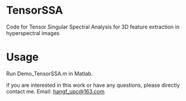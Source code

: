 # TensorSSA
Code for Tensor Singular Spectral Analysis for 3D feature extraction in hyperspectral images

# Usage
Run Demo_TensorSSA.m in Matlab. 


if you are interested in this work or have any questions, please directly contact me. Email: hangf_upc@163.com
